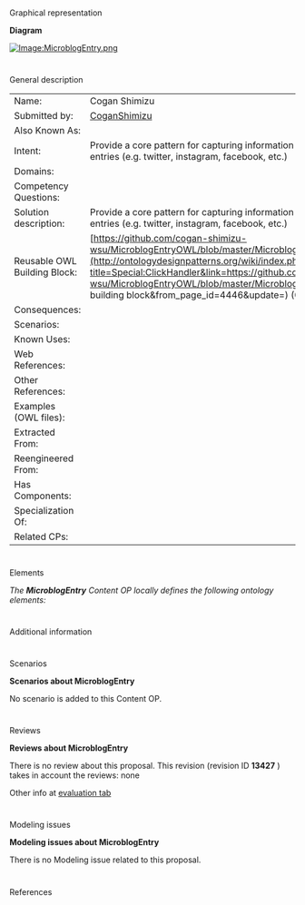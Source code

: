 # 

 Graphical representation



__Diagram__ 





[![Image:MicroblogEntry.png](../images/5/58/MicroblogEntry.png)](../Image/MicroblogEntry.png "Image:MicroblogEntry.png")





# 

 General description




|  |  |
| --- | --- |
|  Name:  |  Cogan Shimizu  |
|  Submitted by:  | [CoganShimizu](../User/CoganShimizu "User:CoganShimizu")  |
|  Also Known As:  |  |
|  Intent:  |  Provide a core pattern for capturing information related to microblog entries (e.g. twitter, instagram, facebook, etc.)  |
|  Domains:  |  |
|  Competency Questions:  |  |
|  Solution description:  |  Provide a core pattern for capturing information related to microblog entries (e.g. twitter, instagram, facebook, etc.)  |
|  Reusable OWL Building Block:  | [https://github.com/cogan-shimizu-wsu/MicroblogEntryOWL/blob/master/MicroblogEntry.owl](http://ontologydesignpatterns.org/wiki/index.php?title=Special:ClickHandler&link=https://github.com/cogan-shimizu-wsu/MicroblogEntryOWL/blob/master/MicroblogEntry.owl&message=OWL building block&from_page_id=4446&update=)  (0)  |
|  Consequences:  |  |
|  Scenarios:  |  |
|  Known Uses:  |  |
|  Web References:  |  |
|  Other References:  |  |
|  Examples (OWL files):  |  |
|  Extracted From:  |  |
|  Reengineered From:  |  |
|  Has Components:  |  |
|  Specialization Of:  |  |
|  Related CPs:  |  |



  





# 

 Elements



_The
 __MicroblogEntry__ 
 Content OP locally defines the following ontology elements:_ 




# 

 Additional information



# 

 Scenarios




__Scenarios about MicroblogEntry__ 


 No scenario is added to this Content OP.
 




# 

 Reviews




__Reviews about MicroblogEntry__ 


 There is no review about this proposal.
This revision (revision ID
 __13427__ 
 ) takes in account the reviews: none
 



 Other info at
 [evaluation tab](http://ontologydesignpatterns.org/wiki/index.php?title=Submissions:MicroblogEntry&action=evaluation "http://ontologydesignpatterns.org/wiki/index.php?title=Submissions:MicroblogEntry&action=evaluation") 





  





# 

 Modeling issues




__Modeling issues about MicroblogEntry__ 


 There is no Modeling issue related to this proposal.
 




  





# 

 References
